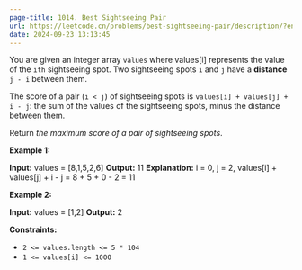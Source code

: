 ```yaml
---
page-title: 1014. Best Sightseeing Pair
url: https://leetcode.cn/problems/best-sightseeing-pair/description/?envType=daily-question&envId=2024-09-23
date: 2024-09-23 13:13:45
---
```

You are given an integer array `values` where values\[i\] represents the value of the `ith` sightseeing spot. Two sightseeing spots `i` and `j` have a **distance** `j - i` between them.

The score of a pair (`i < j`) of sightseeing spots is `values[i] + values[j] + i - j`: the sum of the values of the sightseeing spots, minus the distance between them.

Return *the maximum score of a pair of sightseeing spots*.

**Example 1:**

**Input:** values = \[8,1,5,2,6\]
**Output:** 11
**Explanation:** i = 0, j = 2, values\[i\] + values\[j\] + i - j = 8 + 5 + 0 - 2 = 11

**Example 2:**

**Input:** values = \[1,2\]
**Output:** 2

**Constraints:**

-   `2 <= values.length <= 5 * 104`
-   `1 <= values[i] <= 1000`